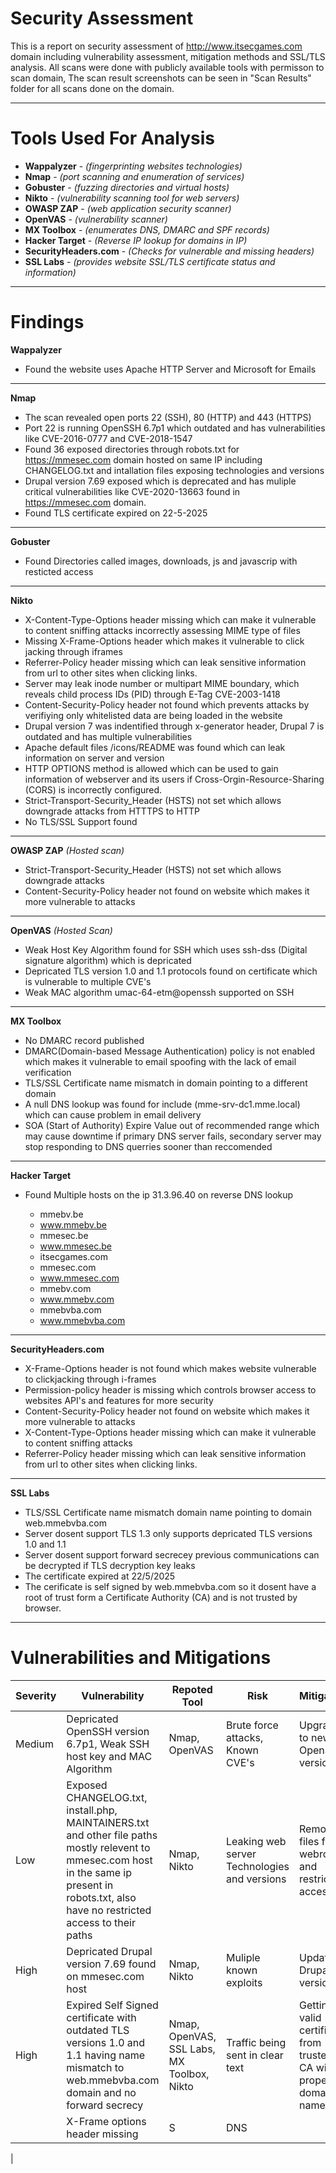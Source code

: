 # Security Assessment
This is a report on security assessment of http://www.itsecgames.com domain including vulnerability assessment, mitigation methods and SSL/TLS analysis. All scans were done with publicly available tools with permisson to scan domain, The scan result screenshots can be seen in "Scan Results" folder for all scans done on the domain. 

---

# Tools Used For Analysis
 * **Wappalyzer** - *(fingerprinting websites technologies)*
 * **Nmap**  - *(port scanning and enumeration of services)*
 * **Gobuster**  - *(fuzzing directories and virtual hosts)*
 * **Nikto**  - *(vulnerability scanning tool for web servers)*
 * **OWASP ZAP**  - *(web application security scanner)*
 * **OpenVAS**  - *(vulnerability scanner)*
 * **MX Toolbox**  - *(enumerates DNS, DMARC and SPF records)*
 * **Hacker Target** - *(Reverse IP lookup for domains in IP)*
 * **SecurityHeaders.com** - *(Checks for vulnerable and missing headers)*
 * **SSL Labs** - *(provides website SSL/TLS certificate status and information)*

---

# Findings

 **Wappalyzer** 
 * Found the website uses Apache HTTP Server and Microsoft for Emails

---

 **Nmap**

 * The scan revealed open ports 22 (SSH), 80 (HTTP) and 443 (HTTPS)
 * Port 22 is running OpenSSH 6.7p1 which outdated and has vulnerabilities like CVE-2016-0777 and CVE-2018-1547
 * Found 36 exposed directories through robots.txt for https://mmesec.com domain hosted on same IP including CHANGELOG.txt and intallation files exposing technologies and versions 
 * Drupal version 7.69 exposed which is deprecated and has muliple critical vulnerabilities like CVE-2020-13663 found in https://mmesec.com domain.
 * Found TLS certificate expired on 22-5-2025

---

 **Gobuster**

 * Found Directories called images, downloads, js and javascrip with resticted access

---

 **Nikto**
 
 * X-Content-Type-Options header missing which can make it vulnerable to content sniffing attacks incorrectly assessing MIME type of files
 * Missing X-Frame-Options header which makes it vulnerable to click jacking through iframes
 * Referrer-Policy header missing which can leak sensitive information from url to other sites when clicking links.
 * Server may leak inode number or multipart MIME boundary, which reveals child process IDs (PID) through E-Tag CVE-2003-1418
 * Content-Security-Policy header not found which prevents attacks by verifiying only whitelisted data are being loaded in the website
 * Drupal version 7 was indentified through x-generator header, Drupal 7 is outdated and has multiple vulnerabilities
 * Apache default files /icons/README was found which can leak information on server and version
 * HTTP OPTIONS method is allowed which can be used to gain information of webserver and its users if Cross-Orgin-Resource-Sharing (CORS) is incorrectly configured.
 * Strict-Transport-Security_Header (HSTS) not set which allows downgrade attacks from HTTTPS to HTTP
 * No TLS/SSL Support found

---

 **OWASP ZAP**  *(Hosted scan)*
 
 * Strict-Transport-Security_Header (HSTS) not set which allows downgrade attacks
 * Content-Security-Policy header not found on website which makes it more vulnerable to attacks

---

 **OpenVAS**  *(Hosted Scan)*
 
 * Weak Host Key Algorithm found for SSH which uses ssh-dss (Digital signature algorithm) which is depricated
 * Depricated TLS version 1.0 and 1.1 protocols found on certificate which is vulnerable to multiple CVE's 
 * Weak MAC algorithm umac-64-etm@openssh supported on SSH

---

 **MX Toolbox**

 * No DMARC record published 
 * DMARC(Domain-based Message Authentication) policy is not enabled which makes it vulnerable to email spoofing with the lack of email verification
 * TLS/SSL Certificate name mismatch in domain pointing to a different domain
 * A null DNS lookup was found for include (mme-srv-dc1.mme.local) which can cause problem in email delivery
 * SOA (Start of Authority) Expire Value out of recommended range which may cause downtime if primary DNS server fails, secondary server may stop responding to DNS querries sooner than reccomended

---

 **Hacker Target**

  * Found Multiple hosts on the ip 31.3.96.40 on reverse DNS lookup

    
    * mmebv.be
    * www.mmebv.be
    * mmesec.be
    * www.mmesec.be
    * itsecgames.com
    * mmesec.com
    * www.mmesec.com
    * mmebv.com
    * www.mmebv.com
    * mmebvba.com
    * www.mmebvba.com

---

 **SecurityHeaders.com**

 * X-Frame-Options header is not found which makes website vulnerable to clickjacking through i-frames
 * Permission-policy header is missing which controls browser access to websites API's and features for more security
 * Content-Security-Policy header not found on website which makes it more vulnerable to attacks
 * X-Content-Type-Options header missing which can make it vulnerable to content sniffing attacks 
 * Referrer-Policy header missing which can leak sensitive information from url to other sites when clicking links.

---

 **SSL Labs**

 * TLS/SSL Certificate name mismatch domain name pointing to domain web.mmebvba.com
 * Server dosent support TLS 1.3 only supports depricated TLS versions 1.0 and 1.1
 * Server dosent support forward secrecey previous communications can be decrypted if TLS decryption key leaks
 * The certificate expired at 22/5/2025
 * The cerificate is self signed by web.mmebvba.com so it dosent have a root of trust form a Certificate Authority (CA) and is not trusted by browser.

---

# Vulnerabilities and Mitigations

|Severity | Vulnerability | Repoted Tool | Risk | Mitigation |
|---------|----------|---------|-----------------|-----|
| Medium |Depricated OpenSSH version 6.7p1, Weak SSH host key and MAC Algorithm  | Nmap, OpenVAS | Brute force attacks, Known CVE's | Upgrade to newer OpenSSH version  |
| Low |Exposed CHANGELOG.txt, install.php, MAINTAINERS.txt and other file paths mostly relevent to mmesec.com host in the same ip present in robots.txt, also have no restricted access to their paths | Nmap, Nikto | Leaking web server Technologies and versions  | Remove files from webroot and restrict access  |
| High |Depricated Drupal version 7.69 found on mmesec.com host    | Nmap, Nikto | Muliple known exploits | Updating Drupal version |
| High |Expired Self Signed certificate with outdated TLS versions 1.0 and 1.1 having name mismatch to web.mmebvba.com domain and no forward secrecy | Nmap, OpenVAS, SSL Labs, MX Toolbox, Nikto | Traffic being sent in clear text | Getting a valid certificate from trusted CA with proper domain name  |
| |X-Frame options header missing    | S | DNS |  |
|
